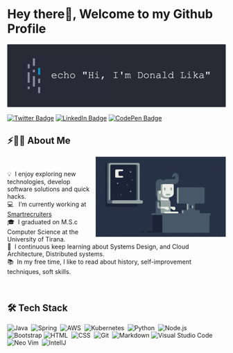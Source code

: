 # Hey there👋, Welcome to my Github Profile

![Donald Lika Banner](./assets/readme-banner.png)

[![Twitter Badge](https://img.shields.io/badge/Twitter-Profile-informational?style=flat&logo=twitter&logoColor=white&color=1CA2F1)](https://twitter.com/donaldlika1)
[![LinkedIn Badge](https://img.shields.io/badge/LinkedIn-Profile-informational?style=flat&logo=linkedin&logoColor=white&color=0D76A8)](https://www.linkedin.com/in/donaldlika1/)
[![CodePen Badge](https://img.shields.io/badge/Instagram-Profile-informational?style=flat&logo=instagram&logoColor=white&color=black)](
https://www.instagram.com/donald_lika/)

## ⚡🙋‍♂️ About Me

<img alt="Night Coding" src="./assets/coding.gif" align="right"/>

</br>

💡 &nbsp;I enjoy exploring new technologies, develop software solutions and quick hacks.\
💻 &nbsp; I’m currently working at [Smartrecruiters](https://www.epsilon.com/us) \
🎓 &nbsp;I graduated on M.S.c Computer Science at the University of Tirana.\
🌱 &nbsp;I continuous keep learning about Systems Design, and Cloud Architecture, Distributed systems. \
📚 &nbsp;In my free time, I like to read about history, self-improvement techniques, soft skills.

</br>

## 🛠 Tech Stack

![Java](https://img.shields.io/badge/-Java-05122A?style=flat&logo=Java&logoColor=FFA518)&nbsp;
![Spring](https://img.shields.io/badge/-Spring-05122A?style=flat&logo=spring)&nbsp;
![AWS](https://img.shields.io/badge/-AWS-05122A?style=flat&logo=amazonaws)&nbsp;
![Kubernetes](https://img.shields.io/badge/-Kubernetes-05122A?style=flat&logo=kubernetes)&nbsp;
![Python](https://img.shields.io/badge/-Python-05122A?style=flat&logo=python)&nbsp;
![Node.js](https://img.shields.io/badge/-Node.js-05122A?style=flat&logo=node.js)&nbsp;\
![Bootstrap](https://img.shields.io/badge/-Bootstrap-05122A?style=flat&logo=bootstrap&logoColor=563D7C)
![HTML](https://img.shields.io/badge/-HTML-05122A?style=flat&logo=HTML5)&nbsp;
![CSS](https://img.shields.io/badge/-CSS-05122A?style=flat&logo=CSS3&logoColor=1572B6)&nbsp;
![Git](https://img.shields.io/badge/-Git-05122A?style=flat&logo=git)&nbsp;
![Markdown](https://img.shields.io/badge/-Markdown-05122A?style=flat&logo=markdown)
![Visual Studio Code](https://img.shields.io/badge/-Visual%20Studio%20Code-05122A?style=flat&logo=visual-studio-code&logoColor=007ACC)&nbsp;
![Neo Vim](https://img.shields.io/badge/-Neo%20Vim-05122A?style=flat&logo=neovim&logoColor=007ACC)&nbsp;
![IntellJ](https://img.shields.io/badge/-IntelliJ-05122A?style=flat&logo=intellijidea)&nbsp;
